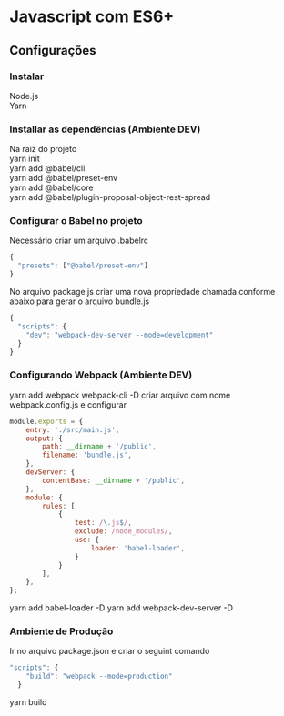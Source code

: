 # Javascript com ES6+

## Configurações

### Instalar </br>
Node.js </br>
Yarn

### Installar as dependências (Ambiente DEV) </br>
Na raiz do projeto </br>
yarn init </br>
yarn add @babel/cli </br>
yarn add @babel/preset-env </br>
yarn add @babel/core </br>
yarn add @babel/plugin-proposal-object-rest-spread </br>

### Configurar o Babel no projeto </br>
Necessário criar um arquivo .babelrc </br>

```js
{
  "presets": ["@babel/preset-env"]
}
```

No arquivo package.js criar uma nova propriedade chamada conforme abaixo para gerar o arquivo bundle.js

```js
{
  "scripts": {
    "dev": "webpack-dev-server --mode=development"
  }
}
```

### Configurando Webpack (Ambiente DEV) </br>
yarn add webpack webpack-cli -D
criar arquivo com nome webpack.config.js e configurar

```js
module.exports = {
    entry: './src/main.js',
    output: {
        path: __dirname + '/public',
        filename: 'bundle.js',
    },
    devServer: {
        contentBase: __dirname + '/public',
    },
    module: {
        rules: [
            {
                test: /\.js$/,
                exclude: /node_modules/,
                use: {
                    loader: 'babel-loader',
                }
            }
        ],
    },
};
```
yarn add babel-loader -D
yarn add webpack-dev-server -D

### Ambiente de Produção </br>
Ir no arquivo package.json  e criar o seguint comando
```js
"scripts": {
    "build": "webpack --mode=production"
  }
```
yarn build